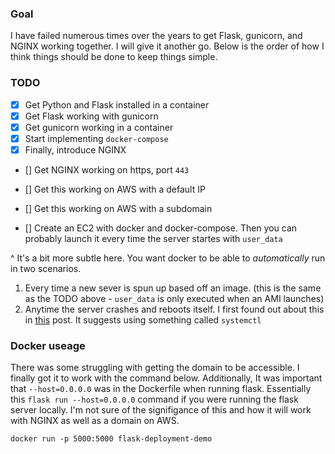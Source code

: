 ### Goal

I have failed numerous times over the years to get Flask, gunicorn, and NGINX working together. I will give it another go. Below is the order
of how I think things should be done to keep things simple.

### TODO

- [x] Get Python and Flask installed in a container
- [x] Get Flask working with gunicorn
- [x] Get gunicorn working in a container
- [x] Start implementing `docker-compose`
- [x] Finally, introduce NGINX

- [] Get NGINX working on https, port `443`
- [] Get this working on AWS with a default IP
- [] Get this working on AWS with a subdomain

- [] Create an EC2 with docker and docker-compose. Then you can probably launch it every time the server startes with `user_data`

^
It's a bit more subtle here. You want docker to be able to *automatically* run in two scenarios.
1. Every time a new sever is spun up based off an image. (this is the same as the TODO above - `user_data` is only executed when an AMI launches)
2. Anytime the server crashes and reboots itself. I first found out about this in [this](https://betterprogramming.pub/how-to-use-docker-in-an-amazon-ec2-instance-5453601ec330)
post. It suggests using something called `systemctl`


### Docker useage

There was some struggling with getting the domain to be accessible. I finally got it to work with the command below. Additionally, It was
important that `--host=0.0.0.0` was in the Dockerfile when running flask. Essentially this `flask run --host=0.0.0.0` command if you were running
the flask server locally. I'm not sure of the signifigance of this and how it will work with NGINX as well as a domain on AWS.


```
docker run -p 5000:5000 flask-deployment-demo
```

